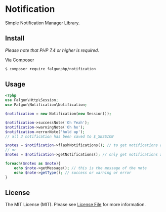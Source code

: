 # Notification

Simple Notification Manager Library.

## Install
 *Please note that PHP 7.4 or higher is required.*

Via Composer

``` bash
$ composer require falgunphp/notification
```

## Usage
```php
<?php
use Falgun\Http\Session;
use Falgun\Notification\Notification;

$notification = new Notification(new Session());

$notification->successNote('Oh Yeah');
$notification->warningNote('Oh ho');
$notification->errorNote('hold up');
// all 3 notification has been saved to $_SESSION

$notes = $notification->flashNotifications(); // to get notifications and remove them from session
// or
$notes = $notification->getNotifications(); // only get notifications and don't remove them

foreach($notes as $note){
	echo $note->getMessage(); // this is the message of the note
	echo $note->getType(); // success or warning or error
}
```

## License

The MIT License (MIT). Please see [License File](LICENSE.md) for more information.
